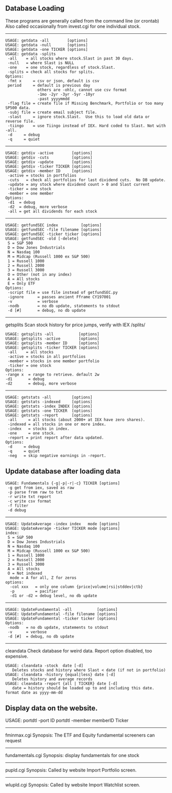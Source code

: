 
## Database Loading

These programs are generally called from the command line (or crontab)
Also called occasionally from invest.cgi for one individual stock.

-------------------------------------------------------------------------------
```
USAGE: getdata -all        [options]
USAGE: getdata -null       [options]
USAGE: getdata -one TICKER [options]
USAGE: getdata -splits
 -all    = all stocks where stock.Slast in past 30 days.
 -null   = where Slast is NULL
 -one    = one stock, regardless of stock.Slast.
 -splits = check all stocks for splits.
Options:
 -fmt x     = csv or json, default is csv
 period     = default is previous day
              others are -ohlc, cannot use csv format
              -1mo -2yr -3yr -5yr -10yr
              -past yyyymmdd
 -flag file = create file if Missing Benchmark, Portfolio or too many SP500 data.
 -subj file = create email subject file.
 -slast     = ignore stock.Slast.  Use this to load old data or reverse file.
 -tiingo    = use Tiingo instead of IEX. Hard coded to Slast. Not with -all.
 -d     = debug
 -q     = quiet

```
-------------------------------------------------------------------------------
```
USAGE: getdiv -active        [options]
USAGE: getdiv -cuts          [options]
USAGE: getdiv -update        [options]
USAGE: getdiv -ticker TICKER [options]
USAGE: getdiv -member ID     [options]
 -active = stocks in portfolios
 -cuts   = check all portfolios for last dividend cuts.  No DB update.
 -update = any stock where dividend count > 0 and Slast current
 -ticker = one stock
 -member = one member
Options:
 -d1  = debug
 -d2  = debug, more verbose
 -all = get all dividends for each stock
```
-------------------------------------------------------------------------------
```
USAGE: getfundSEC index          [options]
USAGE: getfundSEC -file filename [options]
USAGE: getfundSEC -ticker ticker [options]
USAGE: getfundSEC -old [-delete]
 S = S&P 500
 D = Dow Jones Industrials
 N = Nasdaq 100
 M = Midcap (Russell 1000 ex S&P 500)
 1 = Russell 1000
 2 = Russell 2000
 3 = Russell 3000
 O = Other (not in any index)
 A = All stocks
 E = Only ETF
Options:
 -script file = use file instead of getfundSEC.py
 -ignore      = passes ancient Fframe CY197001
 -v           = verbose
 -nodb        = no db update, statements to stdout
 -d [#]       = debug, no db update
```
---------------------------------------------------------------------------
getsplits Scan stock history for price jumps, verify with IEX /splits/
```
USAGE: getsplits -all           [options]
USAGE: getsplits -active        [options]
USAGE: getsplits -member ID     [options]
USAGE: getsplits -ticker TICKER [options]
 -all    = all stocks
 -active = stocks in all portfolios
 -member = stocks in one member portfolio
 -ticker = one stock
Options:
-range x  = range to retrieve. default 2w
-d1       = debug
-d2       = debug, more verbose
```
-------------------------------------------------------------------------------
```
USAGE: getstats -all         [options]
USAGE: getstats -indexed     [options]
USAGE: getstats -index INDEX [options]
USAGE: getstats -one TICKER  [options]
USAGE: getstats -report      [options]
 -all     = all stocks (about 2000+ at IEX have zero shares).
 -indexed = all stocks in one or more index.
 -index   = stocks in index.
 -one     = one stock.
 -report = print report after data updated.
Options:
 -d     = debug
 -q     = quiet
 -neg   = skip negative earnings in -report.
```

## Update database after loading data
```
USAGE: Fundamentals {-g|-p|-r|-c} TICKER [options]
 -g get from iex, saved as raw
 -p parse from raw to txt
 -r write txt report
 -c write csv format
 -f filter
 -d debug
```
-------------------------------------------------------------------------------
```
USAGE: UpdateAverage -index index   mode [options]
USAGE: UpdateAverage -ticker TICKER mode [options]
index:
 S = S&P 500
 D = Dow Jones Industrials
 N = Nasdaq 100
 M = Midcap (Russell 1000 ex S&P 500)
 1 = Russell 1000
 2 = Russell 2000
 3 = Russell 3000
 A = All stocks
 O = Not indexed
  mode = A for all, Z for zeros
options:
  -col xxx   = only one column {price|volume|rsi|stddev|ctb}
  -p         = pacifier
  -d1 or -d2 = debug level, no db update
```
-------------------------------------------------------------------------------
```
USAGE: UpdateFundamental -all           [options]
USAGE: UpdateFundamental -file filename [options]
USAGE: UpdateFundamental -ticker ticker [options]
Options:
 -nodb   = no db update, statements to stdout
 -v      = verbose
 -d [#]  = debug, no db update
```
---------------------------------------------------------------------------
cleandata Check database for weird data.
Report option disabled, too expensive.
```
USAGE: cleandata -stock  date [-d]
   Deletes stocks and history where Slast < date (if not in portfolio)
USAGE: cleandata -history {equal|less} date [-d]
   Deletes history and average records
USAGE: cleandata -report {all | TICKER} date [-d]
   date = history should be loaded up to and including this date.
format date as yyyy-mm-dd
```

## Display data on the website.

USAGE: portdtl -port   ID
       portdtl -member memberID Ticker

-------------------------------------------------------------------------------
fminmax.cgi
Synopsis: The ETF and Equity fundamental screeners can request 

-------------------------------------------------------------------------------
fundamentals.cgi
Synopsis: display fundamentals for one stock

-------------------------------------------------------------------------------
pupld.cgi
Synopsis: Called by website Import Portfolio screen.

-------------------------------------------------------------------------------
wlupld.cgi
Synopsis: Called by website Import Watchlist screen.

